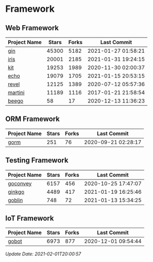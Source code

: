 # Framework

## Web Framework
| Project Name | Stars | Forks | Last Commit |
| ------------ | ----- | ----- | ----------- |
| [gin](https://github.com/gin-gonic/gin) | 45300 | 5182 | 2021-01-27 01:58:21 |
| [iris](https://github.com/kataras/iris) | 20001 | 2185 | 2021-01-31 19:24:15 |
| [kit](https://github.com/go-kit/kit) | 19253 | 1989 | 2020-11-30 02:00:37 |
| [echo](https://github.com/labstack/echo) | 19079 | 1705 | 2021-01-15 20:53:15 |
| [revel](https://github.com/revel/revel) | 12125 | 1389 | 2020-07-12 05:57:36 |
| [martini](https://github.com/go-martini/martini) | 11189 | 1116 | 2017-01-21 21:58:54 |
| [beego](https://github.com/astaxie/beego) | 58 | 17 | 2020-12-13 11:36:23 |

## ORM Framework
| Project Name | Stars | Forks | Last Commit |
| ------------ | ----- | ----- | ----------- |
| [gorm](https://github.com/jinzhu/gorm) | 251 | 76 | 2020-09-21 02:28:17 |

## Testing Framework
| Project Name | Stars | Forks | Last Commit |
| ------------ | ----- | ----- | ----------- |
| [goconvey](https://github.com/smartystreets/goconvey) | 6157 | 456 | 2020-10-25 17:47:07 |
| [ginkgo](https://github.com/onsi/ginkgo) | 4489 | 417 | 2021-01-19 16:25:46 |
| [goblin](https://github.com/franela/goblin) | 748 | 72 | 2021-01-13 15:34:25 |

## IoT Framework
| Project Name | Stars | Forks | Last Commit |
| ------------ | ----- | ----- | ----------- |
| [gobot](https://github.com/hybridgroup/gobot) | 6973 | 877 | 2020-12-01 09:54:44 |

*Update Date: 2021-02-01T20:00:57*